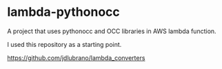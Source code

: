 # lambda-pythonocc
A project that uses pythonocc and OCC libraries in AWS lambda function.

I used this repository as a starting point. 

https://github.com/jdlubrano/lambda_converters
